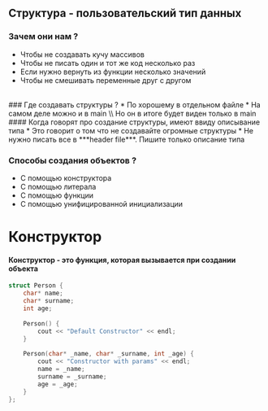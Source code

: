 ## Структура - пользовательский тип данных
### Зачем они нам ?
* Чтобы не создавать кучу массивов
* Чтобы не писать один и тот же код несколько раз
* Если нужно вернуть из функции несколько значений
* Чтобы не смешивать переменные друг с другом
<br>
### Где создавать структуры ?
* По хорошему в отдельном файле
* На самом деле можно и в main
\\ Но он в итоге будет виден только в main
<br>
#### Когда говорят про создание структуры, имеют ввиду описывание типа 
* Это говорит о том что не создавайте огромные структуры
* Не нужно писать все в ***header file***. Пишите только описание типа
<br>

### Способы создания объектов ?
* С помощью конструктора
* С помощью литерала
* С помощью функции
* C помощью унифицированной инициализации


# Конструктор
#### Конструктор - это функция, которая вызывается при создании объекта
```c++
struct Person {
    char* name;
    char* surname;
    int age;
    
    Person() {
        cout << "Default Constructor" << endl;
    }
    
    Person(char* _name, char* _surname, int _age) {
        cout << "Constructor with params" << endl;
        name = _name;
        surname = _surname;
        age = _age;
    }
};
```